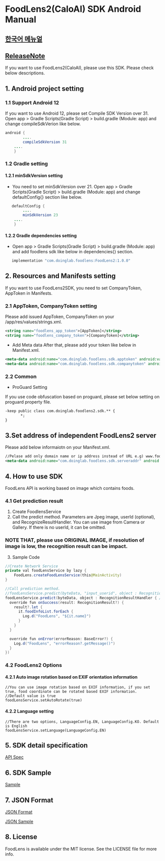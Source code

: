 # FoodLens2(CaloAI) SDK Android Manual
## [한국어 메뉴얼](README_KO.md)
## [ReleaseNote](ReleaseNote.md)

If you want to use FoodLens2(CaloAI), please use this SDK. Please check below descriptions. 

## 1. Android project setting

### 1.1 Support Android 12
If you want to use Android 12, please set Compile SDK Version over 31. Open app > Gradle Scripts(Gradle Script) > build.gradle (Module: app) and change compileSdkVerion like below.

```java
android {
        ....
        compileSdkVersion 31
	....       
    }
```

### 1.2 Gradle setting
#### 1.2.1 minSdkVersion setting
- You need to set minSdkVersion over 21. Open app > Gradle Scripts(Gradle Script) > build.gradle (Module: app) and change defaultConfig{} section like below.
```java
   defaultConfig {
        ....
        minSdkVersion 23
	....       
    }
```
#### 1.2.2 Gradle dependencies setting
- Open app > Gradle Scripts(Gradle Script) > build.gradle (Module: app) and add foodlens sdk like below in dependencies{} section.
```java
   implementation "com.doinglab.foodlens:FoodLens2:1.0.0"
```

## 2. Resources and Manifests setting
If you want to use FoodLens2SDK, you need to set CompanyToken, AppToken in Manifests.

### 2.1 AppToken, CompanyToken setting
Please add issued AppToken, CompanyToken on your /app/res/values/strings.xml.
```xml
<string name="foodlens_app_token">[AppToken]</string>
<string name="foodlens_company_token">[CompanyToken]</string>
```

* Add Meta data
After that, please add your token like below in Manifest.xml.
```xml
<meta-data android:name="com.doinglab.foodlens.sdk.apptoken" android:value="@string/foodlens_app_token"/> 
<meta-data android:name="com.doinglab.foodlens.sdk.companytoken" android:value="@string/foodlens_company_token"/> 
```

### 2.2 Common
* ProGuard Setting

If you use code obfuscation based on proguard, please set below setting on proguard property file.
```xml
-keep public class com.doinglab.foodlens2.sdk.** {
       *;
}
```

## 3.Set address of independent FoodLens2 server
   Please add below informaiotn on your Manifest.xml.
```xml
//Pelase add only domain name or ip address instead of URL e.g) www.foodlens.com, 123.222.100.10
<meta-data android:name="com.doinglab.foodlens.sdk.serveraddr" android:value="[server_address]"/> 
```  

## 4. How to use SDK
FoodLens API is working based on image which contains foods.

### 4.1 Get prediction result
1. Create FoodlensService
2. Call the predict method. 
Parameters are Jpeg image, userId (optional), and RecognizeResultHandler. 
You can use image from Camera or Gallery. 
If there is no userId, it can be omitted.</br>
### NOTE THAT, please use ORIGINAL IMAGE, if resolution of image is low, the recognition result can be impact.

3. Sample Code
```java
//Create Network Service
private val foodLensService by lazy {
    FoodLens.createFoodLensService(this@MainActivity)
}

//Call prediction method.
//foodLensService.predict(byteData, "input_userid", object : RecognitionResultHandler { //If userId exists
foodLensService.predict(byteData, object : RecognitionResultHandler { //If userId does not exist
  override fun onSuccess(result: RecognitionResult?) {
    result?.let {
      it.foodInfoList.forEach {
        Log.d("FoodLens", "${it.name}")
      }
    }
  }

  override fun onError(errorReason: BaseError?) {
    Log.d("FoodLens", "errorReason?.getMessage()")
  }
})
```

### 4.2 FoodLens2 Options
#### 4.2.1 Auto image rotation based on EXIF orientation information
```
//You can use image rotation based on EXIF information, if you set true, food coordinate can be rotated based EXIF information.
//Default value is true
foodLensService.setAutoRotate(true)
```
#### 4.2.2 Language setting
```
//There are two options, LanguageConfig.EN, LanguageConfig.KO. Default is English
foodLensService.setLanguage(LanguageConfig.EN)
```

## 5. SDK detail specification
[API Spec](https://doinglab.github.io/foodlens2sdk/android/index.html)  

## 6. SDK Sample
[Sample](SampleCode/)

## 7. JSON Format
[JSON Format](../JSON%20Format)

[JSON Sample](../JSON%20Sample)

## 8. License
FoodLens is available under the MIT license. See the LICENSE file for more info.
